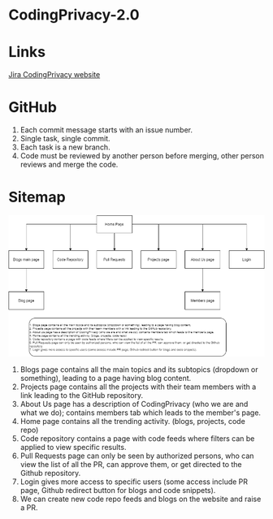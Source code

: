 # CodingPrivacy-2.0
<h1><b>Links</b></h1>

[Jira CodingPrivacy website](https://codingprivacy.atlassian.net/jira/software/projects/CW/boards/2)

<h1><b>GitHub</b></h1>

1. Each commit message starts with an issue number.
2. Single task, single commit.
3. Each task is a new branch.
4. Code must be reviewed by another person before merging, other person reviews and merge the code.

<h1><b>Sitemap</b></h1>
<img src="design/sitemap/sitemap.png">

1. Blogs page contains all the main topics and its subtopics (dropdown or something), leading to a page having blog content. 
2. Projects page contains all the projects with their team members with a link leading to the GitHub repository. 
3. About Us page has a description of CodingPrivacy (who we are and what we do); contains members tab which leads to the member's page. 
4. Home page contains all the trending activity. (blogs, projects, code repo)
5. Code repository contains a page with code feeds where filters can be applied to view specific results.
6. Pull Requests page can only be seen by authorized persons, who can view the list of all the PR, can approve them, or get directed to the Github repository. 
7. Login gives more access to specific users (some access include PR page, Github redirect button for blogs and code snippets).
8. We can create new code repo feeds and blogs on the website and raise a PR.